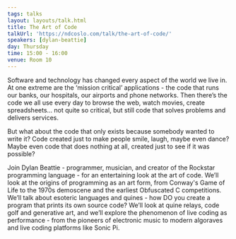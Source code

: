 ```yaml
---
tags: talks
layout: layouts/talk.html
title: The Art of Code
talkUrl: 'https://ndcoslo.com/talk/the-art-of-code/'
speakers: [dylan-beattie]
day: Thursday
time: 15:00 - 16:00
venue: Room 10
---
```

Software and technology has changed every aspect of the world we live in. At one extreme are the ‘mission critical’ applications - the code that runs our banks, our hospitals, our airports and phone networks. Then there’s the code we all use every day to browse the web, watch movies, create spreadsheets… not quite so critical, but still code that solves problems and delivers services.

But what about the code that only exists because somebody wanted to write it? Code created just to make people smile, laugh, maybe even dance? Maybe even code that does nothing at all, created just to see if it was possible?

Join Dylan Beattie - programmer, musician, and creator of the Rockstar programming language - for an entertaining look at the art of code. We’ll look at the origins of programming as an art form, from Conway's Game of Life to the 1970s demoscene and the earliest Obfuscated C competitions. We’ll talk about esoteric languages and quines - how DO you create a program that prints its own source code? We’ll look at quine relays, code golf and generative art, and we’ll explore the phenomenon of live coding as performance - from the pioneers of electronic music to modern algoraves and live coding platforms like Sonic Pi.